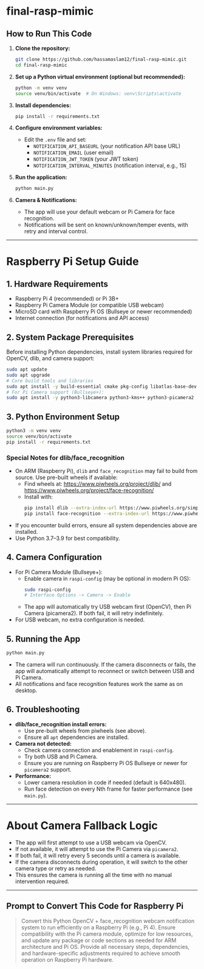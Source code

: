 # final-rasp-mimic

## How to Run This Code

1. **Clone the repository:**
   ```sh
   git clone https://github.com/hassamaslam12/final-rasp-mimic.git
   cd final-rasp-mimic
   ```

2. **Set up a Python virtual environment (optional but recommended):**
   ```sh
   python -m venv venv
   source venv/bin/activate  # On Windows: venv\Scripts\activate
   ```

3. **Install dependencies:**
   ```sh
   pip install -r requirements.txt
   ```

4. **Configure environment variables:**
   - Edit the `.env` file and set:
     - `NOTIFICATION_API_BASEURL` (your notification API base URL)
     - `NOTIFICATION_EMAIL` (user email)
     - `NOTIFICATION_JWT_TOKEN` (your JWT token)
     - `NOTIFICATION_INTERVAL_MINUTES` (notification interval, e.g., 15)

5. **Run the application:**
   ```sh
   python main.py
   ```

6. **Camera & Notifications:**
   - The app will use your default webcam or Pi Camera for face recognition.
   - Notifications will be sent on known/unknown/temper events, with retry and interval control.

---

# Raspberry Pi Setup Guide

## 1. Hardware Requirements
- Raspberry Pi 4 (recommended) or Pi 3B+
- Raspberry Pi Camera Module (or compatible USB webcam)
- MicroSD card with Raspberry Pi OS (Bullseye or newer recommended)
- Internet connection (for notifications and API access)

## 2. System Package Prerequisites
Before installing Python dependencies, install system libraries required for OpenCV, dlib, and camera support:

```sh
sudo apt update
sudo apt upgrade
# Core build tools and libraries
sudo apt install -y build-essential cmake pkg-config libatlas-base-dev libjasper-dev libqtgui4 libqt4-test libilmbase-dev libopenexr-dev libgstreamer1.0-dev libavcodec-dev libavformat-dev libswscale-dev libqt5gui5 libqt5webkit5 libqt5test5 libqt5core5a libqt5network5 libtiff5 libjpeg-dev libpng-dev libavutil-dev libavfilter-dev libavdevice-dev libx264-dev libx265-dev libwebp-dev libdc1394-22-dev libv4l-dev libopenblas-dev liblapack-dev libhdf5-dev libprotobuf-dev protobuf-compiler libgtk2.0-dev libavresample-dev python3-pip python3-venv
# For Pi Camera support (Bullseye+):
sudo apt install -y python3-libcamera python3-kms++ python3-picamera2
```

## 3. Python Environment Setup
```sh
python3 -m venv venv
source venv/bin/activate
pip install -r requirements.txt
```

### Special Notes for dlib/face_recognition
- On ARM (Raspberry Pi), `dlib` and `face_recognition` may fail to build from source. Use pre-built wheels if available:
  - Find wheels at: https://www.piwheels.org/project/dlib/ and https://www.piwheels.org/project/face-recognition/
  - Install with:
    ```sh
    pip install dlib --extra-index-url https://www.piwheels.org/simple
    pip install face-recognition --extra-index-url https://www.piwheels.org/simple
    ```
- If you encounter build errors, ensure all system dependencies above are installed.
- Use Python 3.7–3.9 for best compatibility.

## 4. Camera Configuration
- For Pi Camera Module (Bullseye+):
  - Enable camera in `raspi-config` (may be optional in modern Pi OS):
    ```sh
    sudo raspi-config
    # Interface Options -> Camera -> Enable
    ```
  - The app will automatically try USB webcam first (OpenCV), then Pi Camera (picamera2). If both fail, it will retry indefinitely.
- For USB webcam, no extra configuration is needed.

## 5. Running the App
```sh
python main.py
```
- The camera will run continuously. If the camera disconnects or fails, the app will automatically attempt to reconnect or switch between USB and Pi Camera.
- All notifications and face recognition features work the same as on desktop.

## 6. Troubleshooting
- **dlib/face_recognition install errors:**
  - Use pre-built wheels from piwheels (see above).
  - Ensure all `apt` dependencies are installed.
- **Camera not detected:**
  - Check camera connection and enablement in `raspi-config`.
  - Try both USB and Pi Camera.
  - Ensure you are running on Raspberry Pi OS Bullseye or newer for `picamera2` support.
- **Performance:**
  - Lower camera resolution in code if needed (default is 640x480).
  - Run face detection on every Nth frame for faster performance (see `main.py`).

---

# About Camera Fallback Logic
- The app will first attempt to use a USB webcam via OpenCV.
- If not available, it will attempt to use the Pi Camera via `picamera2`.
- If both fail, it will retry every 5 seconds until a camera is available.
- If the camera disconnects during operation, it will switch to the other camera type or retry as needed.
- This ensures the camera is running all the time with no manual intervention required.

---

## Prompt to Convert This Code for Raspberry Pi

> Convert this Python OpenCV + face_recognition webcam notification system to run efficiently on a Raspberry Pi (e.g., Pi 4). Ensure compatibility with the Pi camera module, optimize for low resources, and update any package or code sections as needed for ARM architecture and Pi OS. Provide all necessary steps, dependencies, and hardware-specific adjustments required to achieve smooth operation on Raspberry Pi hardware.
